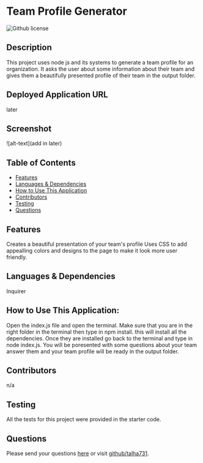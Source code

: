 # Team Profile Generator 
![Github license](https://img.shields.io/badge/license-MIT-blue.svg)
## Description
This project uses node js and its systems to generate a team profile for an organization. It asks the user about some information about their team and gives them a beautifully presented profile of their team in the output folder.
## Deployed Application URL
later
## Screenshot
![alt-text](add in later)
## Table of Contents
* [Features](#features)
* [Languages & Dependencies](#languagesanddependencies)
* [How to Use This Application](#HowtoUseThisApplication)
* [Contributors](#contributors)
* [Testing](#testing)
* [Questions](#questions)
## Features
Creates a beautiful presentation of your team's profile
Uses CSS to add appealling colors and designs to the page to make it look more user friendly.
## Languages & Dependencies
Inquirer
## How to Use This Application:
Open the index.js file and open the terminal. Make sure that you are in the right folder in the terminal then type in npm install. this will install all the dependencies. Once they are installed go back to the terminal and type in node index.js. You will be poresented with some questions about your team answer them and your team profile will be ready in the output folder.
## Contributors
n/a
## Testing
All the tests for this project were provided in the starter code.
## Questions
Please send your questions [here](mailto:talha7312001@gmail.com?subject=[GitHub]%20Dev%20Connect) or visit [github/talha731](https://github.com/talha731).
